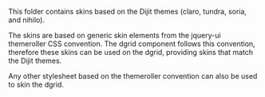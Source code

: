 This folder contains skins based on the Dijit themes (claro, tundra, soria, and nihilo).

The skins are based on generic skin elements from the jquery-ui themeroller CSS
convention. The dgrid component follows this convention, therefore these skins can
be used on the dgrid, providing skins that match the Dijit themes.

Any other stylesheet based on the themeroller convention can also be used to skin the dgrid.